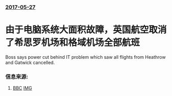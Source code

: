 ### [2017-05-27](/news/2017/05/27/index.md)

##### 
# 由于电脑系统大面积故障，英国航空取消了希思罗机场和格域机场全部航班 

Boss says power cut behind IT problem which saw all flights from Heathrow and Gatwick cancelled.


### 信息来源:

1. [BBC](http://www.bbc.com/news/uk-40069865) [IMG](https://ichef.bbci.co.uk/images/ic/1024x576/p05456ns.jpg)
